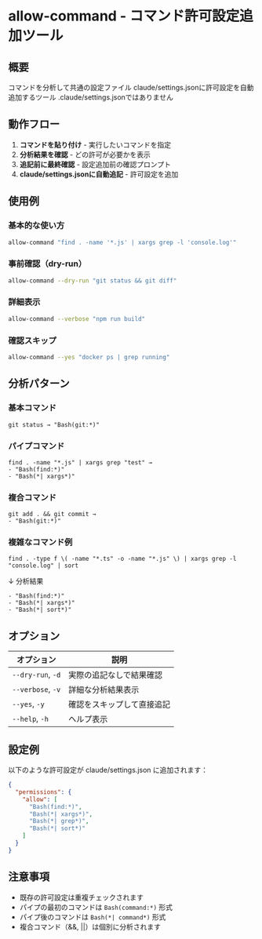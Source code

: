 # allow-command - コマンド許可設定追加ツール

## 概要

コマンドを分析して共通の設定ファイル claude/settings.jsonに許可設定を自動追加するツール
.claude/settings.jsonではありません

## 動作フロー

1. **コマンドを貼り付け** - 実行したいコマンドを指定
2. **分析結果を確認** - どの許可が必要かを表示
3. **追記前に最終確認** - 設定追加前の確認プロンプト
4. **claude/settings.jsonに自動追記** - 許可設定を追加

## 使用例

### 基本的な使い方

```bash
allow-command "find . -name '*.js' | xargs grep -l 'console.log'"
```

### 事前確認（dry-run）

```bash
allow-command --dry-run "git status && git diff"
```

### 詳細表示

```bash
allow-command --verbose "npm run build"
```

### 確認スキップ

```bash
allow-command --yes "docker ps | grep running"
```

## 分析パターン

### 基本コマンド

```
git status → "Bash(git:*)"
```

### パイプコマンド

```
find . -name "*.js" | xargs grep "test" →
- "Bash(find:*)"
- "Bash(*| xargs*)"
```

### 複合コマンド

```
git add . && git commit →
- "Bash(git:*)"
```

### 複雑なコマンド例

```
find . -type f \( -name "*.ts" -o -name "*.js" \) | xargs grep -l "console.log" | sort
```

↓ 分析結果

```
- "Bash(find:*)"
- "Bash(*| xargs*)"
- "Bash(*| sort*)"
```

## オプション

| オプション        | 説明                       |
| ----------------- | -------------------------- |
| `--dry-run`, `-d` | 実際の追記なしで結果確認   |
| `--verbose`, `-v` | 詳細な分析結果表示         |
| `--yes`, `-y`     | 確認をスキップして直接追記 |
| `--help`, `-h`    | ヘルプ表示                 |

## 設定例

以下のような許可設定が claude/settings.json に追加されます：

```json
{
  "permissions": {
    "allow": [
      "Bash(find:*)",
      "Bash(*| xargs*)",
      "Bash(*| grep*)",
      "Bash(*| sort*)"
    ]
  }
}
```

## 注意事項

- 既存の許可設定は重複チェックされます
- パイプの最初のコマンドは `Bash(command:*)` 形式
- パイプ後のコマンドは `Bash(*| command*)` 形式
- 複合コマンド（&&, ||）は個別に分析されます
